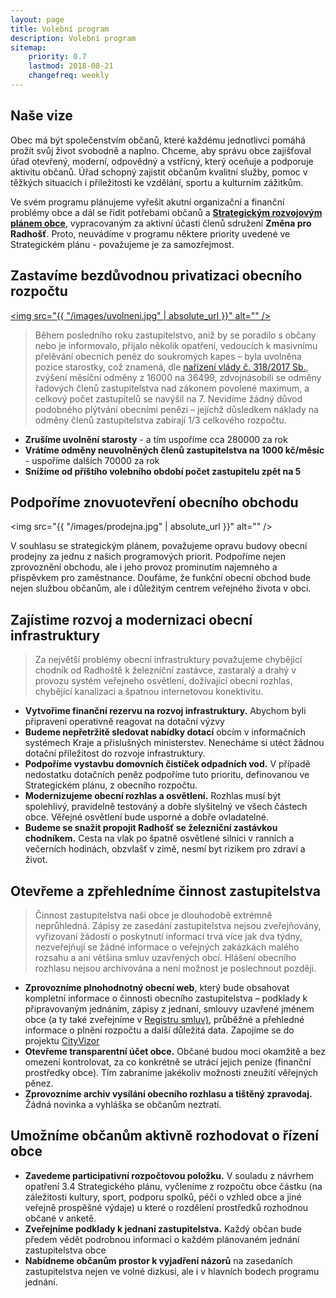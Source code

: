 ```yaml
---
layout: page
title: Volební program 
description: Volební program
sitemap:
    priority: 0.7
    lastmod: 2018-08-21
    changefreq: weekly
---
```

## Naše vize
Obec má být společenstvím občanů, které každému jednotlivci pomáhá 
prožít svůj život svobodně a naplno. Chceme, aby správu obce 
zajišťoval úřad otevřený, moderní, odpovědný a vstřícný, který 
oceňuje a podporuje aktivitu občanů. Úřad schopný zajistit občanům 
kvalitní služby, pomoc v těžkých situacích i příležitosti ke 
vzdělání, sportu a kulturním zážitkům.

Ve svém programu plánujeme vyřešit akutní organizační 
a finanční problémy obce a dál se řidit potřebami občanů a 
<b><a href="/downloads/strategicky_plan.pdf">Strategickým rozvojovým plánem obce</a></b>, 
vypracovaným za aktivní účasti členů sdružení <b>Změna pro Radhošť</b>.
Proto, neuvádíme v programu některe priority uvedené ve 
Strategickém plánu - považujeme je za samozřejmost.  

## Zastavíme bezdůvodnou privatizaci obecního rozpočtu 
<a href="#" class="image main"><img src="{{ "/images/uvolneni.jpg" | absolute_url }}" alt="" /></a>
<blockquote>
Během posledního roku zastupitelstvo, aniž by se poradilo s občany 
nebo je informovalo, přijalo několik opatření, vedoucích k masivnímu 
přelěvání obecních peněz do soukromých kapes – byla uvolněna 
pozice starostky, což znamená, dle 
<a href="https://www.zakonyprolidi.cz/cs/2017-318">nařízení vlády č. 318/2017 Sb.</a>, 
zvýšení měsíční odměny z 16000 na 36499, zdvojnásobili 
se odměny řadových členů zastupitelstva nad zákonem povolené maximum,
a celkový počet zastupitelů se navýšil na 7. Nevidíme žádný 
důvod podobného plýtvání obecními penězi – jejíchž důsledkem 
náklady na odměny členů zastupitelstva zabírají 
1/3 celkového rozpočtu.
</blockquote>

- <b>Zrušíme uvolnění starosty</b> - a tím uspoříme cca 280000 za rok
- <b>Vrátíme odměny neuvolněných členů zastupitelstva na 1000 kč/měsíc</b> - uspoříme dalších 70000 za rok
- <b>Snížíme od příštího volebního období počet zastupitelu zpět na 5</b>

## Podpoříme znovuotevření obecního obchodu
<span class="image main"><img src="{{ "/images/prodejna.jpg" | absolute_url }}" alt="" /></span>

V souhlasu se strategickým plánem, považujeme opravu budovy obecní prodejny 
za jednu z našich programových priorit. Podpoříme nejen zprovoznění 
obchodu, ale i jeho provoz prominutím najemného a přispěvkem pro 
zaměstnance. Doufáme, že funkční obecní obchod bude nejen službou 
občanům, ale i důležitým centrem veřejného života v obci.

## Zajístime rozvoj a modernizaci obecní infrastruktury
<blockquote>
Za největší problémy obecní infrastruktury považujeme chybějicí 
chodník od Radhoště k železníční zastávce, zastaralý a drahý 
v provozu systém veřejneho osvětlení, dožívající obecní rozhlas, 
chybějící kanalizaci a špatnou internetovou konektivitu. 
</blockquote>

- <b>Vytvořime finanční rezervu na rozvoj infrastruktury.</b> 
Abychom byli připraveni operativně reagovat na dotační výzvy 
- <b>Budeme nepřetržitě sledovat nabídky dotací</b> obcím 
v informačních systémech Kraje a přislušných ministerstev. 
Nenecháme si utéct žádnou dotační příležitost do rozvoje 
infrastruktury.  
- <b>Podpoříme vystavbu domovních čistíček odpadních vod.</b>
V případě nedostatku dotačních peněz podpoříme tuto prioritu, 
definovanou ve Strategickém plánu, z obecního rozpočtu.
- <b>Modernizujeme obecní rozhlas a osvětlení.</b> Rozhlas
musí být spolehlivý, pravidelně testováný a dobře slyšitelný
ve všech částech obce. Věřejné osvětlení bude usporné a dobře
ovladatelné.
- <b>Budeme se snažit propojit Radhošť se železniční zastávkou 
chodníkem.</b> Cesta na vlak po špatně osvětlené silnici v ranních 
a večerních  hodinách, obzvlašť v zimě, nesmí byt rizikem pro 
zdraví a život.
    
## Otevřeme a zpřehledníme činnost zastupitelstva  
<blockquote>
Činnost zastupitelstva naši obce je dlouhodobě extrémně neprůhledná. 
Zápisy ze zasedání zastupitelstva nejsou zveřejňovány, vyřizovaní 
žádostí o poskytnutí informací trvá více jak dva týdny, nezveřejňují 
se žádné informace o veřejných zakázkách malého rozsahu a ani 
většina smluv uzavřených obcí. Hlášení obecního rozhlasu nejsou 
archivována a není možnost je poslechnout později. 
</blockquote>

- <b>Zprovozníme plnohodnotný obecní web</b>,
který bude obsahovat kompletní informace o činnosti obecního 
zastupitelstva – podklady k připravovaným jednáním, zápisy z jednaní, 
smlouvy uzavřené jménem obce (a ty také zveřejníme v 
<a href="https://smlouvy.gov.cz/">Registru smluv)</a>, 
průběžné a přehledné informace o plnění rozpočtu a další důležitá data.
Zapojíme se do projektu <a href="https://cityvizor.cz/">CityVizor</a> 
- <b>Otevřeme transparentní účet obce.</b> Občané budou moci okamžitě a 
bez omezení kontrolovat, za co konkrétně se utrácí jejich peníze 
(finanční prostředky obce). Tím zabraníme jakékoliv možnosti zneužití
věřejných pěnez.
- <b>Zprovozníme archiv vysílání obecního rozhlasu a tištěný zpravodaj.</b> 
Žádná novinka a vyhláška se občanům neztratí.

## Umožníme občanům aktivně rozhodovat o řízení obce
- <b>Zavedeme participativní rozpočtovou položku.</b> 
V souladu z návrhem opatření 3.4 Strategického plánu, vyčleníme 
z rozpočtu obce částku (na záležitosti kultury, sport, podporu 
spolků, péči o vzhled obce a jiné veřejně prospěšné výdaje) 
u které o rozdělení prostředků rozhodnou občané v anketě.
- <b>Zveřejníme podklady k jednaní zastupitelstva.</b>
Každý občan bude předem vědět podrobnou informaci o každém 
plánovaném jednání zastupitelstva obce
- <b>Nabídneme občanům prostor k vyjadření názorů</b> na zasedaních
zastupitelstva nejen ve volné dizkusi, ale i v hlavních bodech 
programu jednání.
